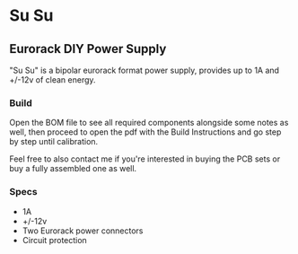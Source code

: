 # Su Su
## Eurorack DIY Power Supply

"Su Su" is a bipolar eurorack format power supply, provides up to 1A and +/-12v of clean energy.

### Build
Open the BOM file to see all required components alongside some notes as well, then proceed to open the pdf with the Build Instructions and go step by step until calibration.

Feel free to also contact me if you're interested in buying the PCB sets or buy a fully assembled one as well.

### Specs

* 1A
* +/-12v
* Two Eurorack power connectors
* Circuit protection

